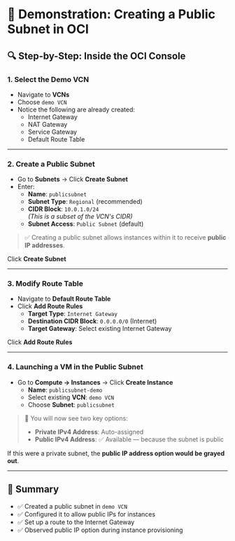 # 🚀 Demonstration: Creating a Public Subnet in OCI

## 🔍 Step-by-Step: Inside the OCI Console

### 1. Select the Demo VCN

- Navigate to **VCNs**
- Choose `demo VCN`
- Notice the following are already created:
  - Internet Gateway
  - NAT Gateway
  - Service Gateway
  - Default Route Table

---

### 2. Create a Public Subnet

- Go to **Subnets** → Click **Create Subnet**
- Enter:
  - **Name**: `publicsubnet`
  - **Subnet Type**: `Regional` (recommended)
  - **CIDR Block**: `10.0.1.0/24`  
    _(This is a subset of the VCN's CIDR)_
  - **Subnet Access**: `Public Subnet` (default)

> ✅ Creating a public subnet allows instances within it to receive **public IP addresses**.

Click **Create Subnet**

---

### 3. Modify Route Table

- Navigate to **Default Route Table**
- Click **Add Route Rules**
  - **Target Type**: `Internet Gateway`
  - **Destination CIDR Block**: `0.0.0.0/0` (Internet)
  - **Target Gateway**: Select existing Internet Gateway

Click **Add Route Rules**

---

### 4. Launching a VM in the Public Subnet

- Go to **Compute → Instances** → Click **Create Instance**
  - **Name**: `publicsubnet-demo`
  - Select existing **VCN**: `demo VCN`
  - Choose **Subnet**: `publicsubnet`

> 📝 You will now see two key options:
> - **Private IPv4 Address**: Auto-assigned
> - **Public IPv4 Address**: ✅ Available — because the subnet is public

If this were a private subnet, the **public IP address option would be grayed out**.

---

## 📌 Summary

- ✅ Created a public subnet in `demo VCN`
- ✅ Configured it to allow public IPs for instances
- ✅ Set up a route to the Internet Gateway
- ✅ Observed public IP option during instance provisioning
